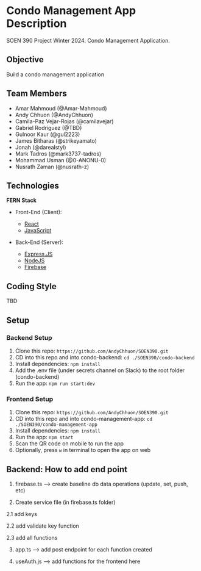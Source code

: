 # Condo Management App Description

SOEN 390 Project Winter 2024. Condo Management Application.

## Objective

Build a condo management application

## Team Members

- Amar Mahmoud (@Amar-Mahmoud)
- Andy Chhuon (@AndyChhuon)
- Camila-Paz Vejar-Rojas (@camilavejar)
- Gabriel Rodriguez (@TBD)
- Gulnoor Kaur (@gul2223)
- James Bitharas (@strikeyamato)
- Jonah (@darealstyl)
- Mark Tadros (@mark3737-tadros)
- Mohammad Usman (@0-ANONU-0)
- Nusrath Zaman (@nusrath-z)

## Technologies

**FERN Stack**

- Front-End (Client):

  - [React](https://reactnative.dev/)
  - [JavaScript](https://developer.mozilla.org/en-US/docs/Web/javascript)

- Back-End (Server):
  - [Express.JS](https://expressjs.com/)
  - [NodeJS](https://nodejs.org/en/)
  - [Firebase](https://firebase.google.com/)

## Coding Style

TBD

## Setup

### Backend Setup

1. Clone this repo: `https://github.com/AndyChhuon/SOEN390.git`
2. CD into this repo and into condo-backend: `cd ./SOEN390/condo-backend`
3. Install dependencies: `npm install`
4. Add the .env file (under secrets channel on Slack) to the root folder (condo-backend)
5. Run the app: `npm run start:dev`

### Frontend Setup

1. Clone this repo: `https://github.com/AndyChhuon/SOEN390.git`
2. CD into this repo and into condo-management-app: `cd ./SOEN390/condo-management-app`
3. Install dependencies: `npm install`
4. Run the app: `npm start`
5. Scan the QR code on mobile to run the app
6. Optionally, press `w` in terminal to open the app on web


## Backend: How to add end point

1. firebase.ts --> create baseline db data operations (update, set, push, etc)

2. Create service file (in firebase.ts folder)

2.1 add keys

2.2 add validate key function

2.3 add all functions

3. app.ts --> add post endpoint for each function created

4. useAuth.js --> add functions for the frontend here

